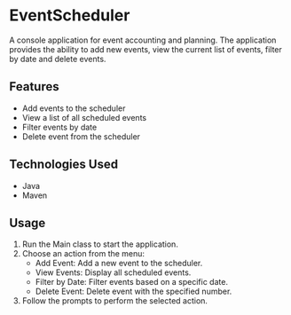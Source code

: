 # EventScheduler
A console application for event accounting and planning. 
The application provides the ability to add new events, view the current list of events, filter by date and delete events.

## Features
- Add events to the scheduler
- View a list of all scheduled events
- Filter events by date
- Delete event from the scheduler

## Technologies Used
- Java
- Maven

## Usage
1. Run the Main class to start the application.
2. Choose an action from the menu:
   - Add Event: Add a new event to the scheduler.
   - View Events: Display all scheduled events.
   - Filter by Date: Filter events based on a specific date.
   - Delete Event: Delete event with the specified number.
3. Follow the prompts to perform the selected action.
